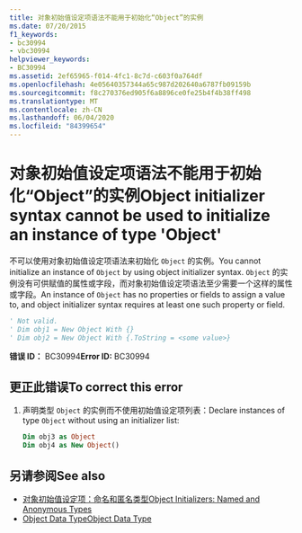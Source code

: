 ```yaml
---
title: 对象初始值设定项语法不能用于初始化“Object”的实例
ms.date: 07/20/2015
f1_keywords:
- bc30994
- vbc30994
helpviewer_keywords:
- BC30994
ms.assetid: 2ef65965-f014-4fc1-8c7d-c603f0a764df
ms.openlocfilehash: 4e05640357344a65c987d202640a6787fb09159b
ms.sourcegitcommit: f8c270376ed905f6a8896ce0fe25b4f4b38ff498
ms.translationtype: MT
ms.contentlocale: zh-CN
ms.lasthandoff: 06/04/2020
ms.locfileid: "84399654"
---
```

# <a name="object-initializer-syntax-cannot-be-used-to-initialize-an-instance-of-type-object"></a><span data-ttu-id="8ae39-102">对象初始值设定项语法不能用于初始化“Object”的实例</span><span class="sxs-lookup"><span data-stu-id="8ae39-102">Object initializer syntax cannot be used to initialize an instance of type 'Object'</span></span>
<span data-ttu-id="8ae39-103">不可以使用对象初始值设定项语法来初始化 `Object` 的实例。</span><span class="sxs-lookup"><span data-stu-id="8ae39-103">You cannot initialize an instance of `Object` by using object initializer syntax.</span></span> <span data-ttu-id="8ae39-104">`Object` 的实例没有可供赋值的属性或字段，而对象初始值设定项语法至少需要一个这样的属性或字段。</span><span class="sxs-lookup"><span data-stu-id="8ae39-104">An instance of `Object` has no properties or fields to assign a value to, and object initializer syntax requires at least one such property or field.</span></span>  
  
```vb  
' Not valid.  
' Dim obj1 = New Object With {}  
' Dim obj2 = New Object With {.ToString = <some value>}  
```  
  
 <span data-ttu-id="8ae39-105">**错误 ID：** BC30994</span><span class="sxs-lookup"><span data-stu-id="8ae39-105">**Error ID:** BC30994</span></span>  
  
## <a name="to-correct-this-error"></a><span data-ttu-id="8ae39-106">更正此错误</span><span class="sxs-lookup"><span data-stu-id="8ae39-106">To correct this error</span></span>  
  
1. <span data-ttu-id="8ae39-107">声明类型 `Object` 的实例而不使用初始值设定项列表：</span><span class="sxs-lookup"><span data-stu-id="8ae39-107">Declare instances of type `Object` without using an initializer list:</span></span>  
  
    ```vb  
    Dim obj3 as Object  
    Dim obj4 as New Object()  
    ```  
  
## <a name="see-also"></a><span data-ttu-id="8ae39-108">另请参阅</span><span class="sxs-lookup"><span data-stu-id="8ae39-108">See also</span></span>

- [<span data-ttu-id="8ae39-109">对象初始值设定项：命名和匿名类型</span><span class="sxs-lookup"><span data-stu-id="8ae39-109">Object Initializers: Named and Anonymous Types</span></span>](../programming-guide/language-features/objects-and-classes/object-initializers-named-and-anonymous-types.md)
- [<span data-ttu-id="8ae39-110">Object Data Type</span><span class="sxs-lookup"><span data-stu-id="8ae39-110">Object Data Type</span></span>](../language-reference/data-types/object-data-type.md)
